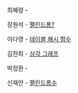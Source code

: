 최혜령 - 

장원석 - [팰린드롬?](https://www.acmicpc.net/problem/10942)

이다영 - [테이블 해시 함수](https://school.programmers.co.kr/learn/courses/30/lessons/147354)

김찬희 - [삼각 그래프](https://www.acmicpc.net/problem/4883)

박정환 - 

신재안 - [펠린드롬수](https://www.acmicpc.net/problem/1259)
